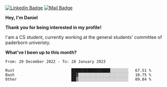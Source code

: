 [![Linkedin Badge](https://img.shields.io/badge/-LinkedIn-0e76a8?style=flat-square&logo=Linkedin&logoColor=white)](https://www.linkedin.com/in/daniel-negi-592ba3223/)
[![Mail Badge](https://img.shields.io/badge/Gmail-D14836?style=flat-square&logo=gmail&logoColor=white)](mailto:daniel.ravi.negi@googlemail.com)

**Hey, I'm Daniel**

**Thank you for being interested in my profile!**

I'am a CS student, currently working at the general students' committee of paderborn univeristy.

**What've I been up to this month?** 

<!--START_SECTION:waka-->

```text
From: 29 December 2022 - To: 28 January 2023

Rust                         █████████████████░░░░░░░░   67.51 %
Bash                         ██▓░░░░░░░░░░░░░░░░░░░░░░   10.75 %
Other                        ██▒░░░░░░░░░░░░░░░░░░░░░░   09.84 %
```

<!--END_SECTION:waka-->
